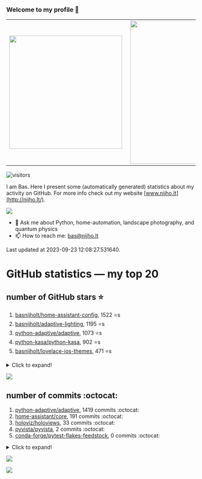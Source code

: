 ### Welcome to my profile 👋

<center>
  <table>
    <tr>
        <td><img width="300px" align="left" src="https://github-readme-stats.vercel.app/api/top-langs/?username=basnijholt&hide=TeX,Jupyter%20Notebook&layout=compact&theme=radical" /></td>
        <td><img align='right' src="https://github-readme-stats.vercel.app/api?username=basnijholt&show_icons=true&theme=radical" width="380"></td>
    </tr>
  </table>
</center>

![visitors](https://visitor-badge.glitch.me/badge?page_id=basnijholt.visitor-badge)

I am Bas. Here I present some (automatically generated) statistics about my activity on GitHub. For more info check out my website [www.nijho.lt](http://nijho.lt/).

![](https://www.nijho.lt/authors/admin/avatar_hu9e60e4b9bc120dfb6a666009f2878da6_182107_250x250_fill_q90_lanczos_center.jpg)

- 💬 Ask me about Python, home-automation, landscape photography, and quantum physics
- 📫 How to reach me: bas@nijho.lt

Last updated at 2023-09-23 12:08:27.531640.

# GitHub statistics — my top 20

## number of GitHub stars ⭐️

1. [basnijholt/home-assistant-config](https://github.com/basnijholt/home-assistant-config/), 1522 ⭐️s
2. [basnijholt/adaptive-lighting](https://github.com/basnijholt/adaptive-lighting/), 1195 ⭐️s
3. [python-adaptive/adaptive](https://github.com/python-adaptive/adaptive/), 1073 ⭐️s
4. [python-kasa/python-kasa](https://github.com/python-kasa/python-kasa/), 902 ⭐️s
5. [basnijholt/lovelace-ios-themes](https://github.com/basnijholt/lovelace-ios-themes/), 471 ⭐️s
<details><summary>Click to expand!</summary>

6. [basnijholt/lovelace-ios-dark-mode-theme](https://github.com/basnijholt/lovelace-ios-dark-mode-theme/), 424 ⭐️s
7. [basnijholt/miflora](https://github.com/basnijholt/miflora/), 359 ⭐️s
8. [basnijholt/rsync-time-machine.py](https://github.com/basnijholt/rsync-time-machine.py/), 343 ⭐️s
9. [topocm/topocm_content](https://github.com/topocm/topocm_content/), 249 ⭐️s
10. [basnijholt/home-assistant-streamdeck-yaml](https://github.com/basnijholt/home-assistant-streamdeck-yaml/), 139 ⭐️s
11. [basnijholt/home-assistant-macbook-touch-bar](https://github.com/basnijholt/home-assistant-macbook-touch-bar/), 92 ⭐️s
12. [basnijholt/markdown-code-runner](https://github.com/basnijholt/markdown-code-runner/), 76 ⭐️s
13. [kwant-project/kwant](https://github.com/kwant-project/kwant/), 75 ⭐️s
14. [basnijholt/home-assistant-streamdeck-yaml-addon](https://github.com/basnijholt/home-assistant-streamdeck-yaml-addon/), 46 ⭐️s
15. [basnijholt/aiokef](https://github.com/basnijholt/aiokef/), 32 ⭐️s
16. [basnijholt/thesis-cover](https://github.com/basnijholt/thesis-cover/), 26 ⭐️s
17. [basnijholt/adaptive-scheduler](https://github.com/basnijholt/adaptive-scheduler/), 21 ⭐️s
18. [basnijholt/instacron](https://github.com/basnijholt/instacron/), 20 ⭐️s
19. [basnijholt/addon-otmonitor](https://github.com/basnijholt/addon-otmonitor/), 15 ⭐️s
20. [kwant-project/kwant-tutorial-2016](https://github.com/kwant-project/kwant-tutorial-2016/), 14 ⭐️s

</details>

![](https://github.com/basnijholt/basnijholt/raw/main/stars_over_time.png)

## number of commits :octocat:

1. [python-adaptive/adaptive](https://github.com/python-adaptive/adaptive/), 1419 commits :octocat:
2. [home-assistant/core](https://github.com/home-assistant/core/), 191 commits :octocat:
3. [holoviz/holoviews](https://github.com/holoviz/holoviews/), 33 commits :octocat:
4. [pyvista/pyvista](https://github.com/pyvista/pyvista/), 2 commits :octocat:
5. [conda-forge/pytest-flakes-feedstock](https://github.com/conda-forge/pytest-flakes-feedstock/), 0 commits :octocat:
<details><summary>Click to expand!</summary>

6. [robmarkcole/HASS-data-detective](https://github.com/robmarkcole/HASS-data-detective/), 0 commits :octocat:
7. [binance/binance-spot-api-docs](https://github.com/binance/binance-spot-api-docs/), 0 commits :octocat:
8. [sammchardy/python-binance](https://github.com/sammchardy/python-binance/), 0 commits :octocat:
9. [microsoft/qmt](https://github.com/microsoft/qmt/), 0 commits :octocat:
10. [basnijholt/azure-agent-jupyter-minimal-notebook](https://github.com/basnijholt/azure-agent-jupyter-minimal-notebook/), 0 commits :octocat:
11. [home-assistant/frontend](https://github.com/home-assistant/frontend/), 0 commits :octocat:
12. [zigpy/zigpy](https://github.com/zigpy/zigpy/), 0 commits :octocat:
13. [TheRealLink/pylgtv](https://github.com/TheRealLink/pylgtv/), 0 commits :octocat:
14. [basnijholt/home-assistant-macbook-touch-bar](https://github.com/basnijholt/home-assistant-macbook-touch-bar/), 0 commits :octocat:
15. [craigbarratt/hass-pyscript-jupyter](https://github.com/craigbarratt/hass-pyscript-jupyter/), 0 commits :octocat:
16. [conda-forge/pyvista-feedstock](https://github.com/conda-forge/pyvista-feedstock/), 0 commits :octocat:
17. [conda-forge/qcodes-feedstock](https://github.com/conda-forge/qcodes-feedstock/), 0 commits :octocat:
18. [conda-forge/nb_conda-feedstock](https://github.com/conda-forge/nb_conda-feedstock/), 0 commits :octocat:
19. [conda-forge/paraview-feedstock](https://github.com/conda-forge/paraview-feedstock/), 0 commits :octocat:
20. [rotki/rotki](https://github.com/rotki/rotki/), 0 commits :octocat:

</details>

![](https://github.com/basnijholt/basnijholt/raw/main/commits_per_hour.png)

![](https://github.com/basnijholt/basnijholt/raw/main/commits_per_weekday.png)

